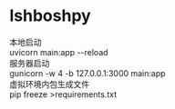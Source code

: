 # lshboshpy
本地启动  
uvicorn main:app --reload  
服务器启动  
gunicorn -w 4 -b 127.0.0.1:3000 main:app  
虚拟环境内包生成文件  
pip freeze >requirements.txt   